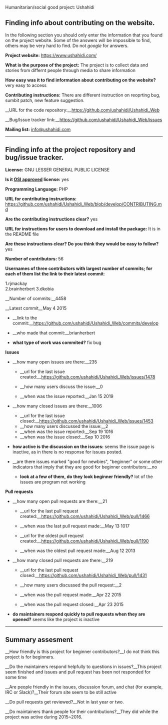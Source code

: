 Humanitarian/social good project: Ushahidi
## Finding info about contributing on the website.

In the following section you should only enter the information that you
found on the project website. Some of the answers will be impossible to find, others
may be very hard to find. Do not _google_ for answers.

__Project website:__ https://www.ushahidi.com/


__What is the purpose of the project:__ The project is to collect data and stories from differnt people through media to share information


__How easy was it to find information about contributing on the website?__ very easy to access


__Contributing instructions:__ There are different instruction on reoprting bug, sumbit patch, new feature suggestion.

__URL for the code repository:__https://github.com/ushahidi/Ushahidi_Web

__Bug/Issue tracker link:__https://github.com/ushahidi/Ushahidi_Web/issues

__Mailing list:__ info@ushahidi.com

---

## Finding info at the project repository and bug/issue tracker.

__License:__  GNU LESSER GENERAL PUBLIC LICENSE

__Is it [OSI approved](https://opensource.org/licenses/alphabetical) license:__ yes 

__Programming Language:__ PHP 

__URL for contributing instructions:__ https://github.com/ushahidi/Ushahidi_Web/blob/develop/CONTRIBUTING.md

__Are the contributing instructions clear?__ yes

__URL for instructions for users to download and install the package:__ It is in the README file


__Are these instructions clear? Do you think they would be easy to follow?__ yes


__Number of contributors:__ 56


__Usernames of three contributors with largest number of commits; for
each of them list the link to their latest commit__:

1.rjmackay  
2.brainherbert
3.dkobia 


__Number of commits:__4458

__Latest commit__May 4 2015

- __link to the commit:__https://github.com/ushahidi/Ushahidi_Web/commits/develop

- __who made that commit:__brianherbert

- __what type of work was commited?__ fix bug 


__Issues__

- __how many open issues are there:__235

    - __url for the last issue created:__https://github.com/ushahidi/Ushahidi_Web/issues/1478

    - __how many users discuss the issue:__0
    
    - __when was the issue reported:__Jan 15 2019
    

- __how many closed issues are there:__1006
    - __url for the last issue closed:__https://github.com/ushahidi/Ushahidi_Web/issues/1453
    - __how many users discussed the issue:__2
    - __when was the issue reported:__Sep 19 1016
    - __when was the issue closed:__Sep 10 2016

- __how active is the discussion on the issues:__ seems the issue page is inactive, as in there is no response for issues posted.

- __are there issues marked "good for newbies", "beginner" or some other indicators that imply that they are good for beginner contributors:__no
    
    - __look at a few of them, do they look beginner friendly?__ lot of the issues are program not working

__Pull requests__

- __how many open pull requests are there:__21

    - __url for the last pull request created:__https://github.com/ushahidi/Ushahidi_Web/pull/1466
    
    - __when was the last pull request made:__May 13 1017

    - __url for the oldest pull request created:__https://github.com/ushahidi/Ushahidi_Web/pull/1190
    
    - __when was the oldest pull request made:__Aug 12 2013

- __how many closed pull requests are there:__219

    - __url for the last pull request closed:__https://github.com/ushahidi/Ushahidi_Web/pull/1431
    
    - __how many users discussed the pull request:__2
    
    - __when was the pull request made:__Apr 22 2015
    
    - __when was the pull request closed:__Apr 23 2015
    

- __do maintainers respond quickly to pull requests when they are opened?__ seems like the project is inactive 





---


## Summary assesment
__How friendly is this project for beginner contributors?__I do not think this project is for beginners.


__Do the maintainers respond helpfully to questions in issues?__This project seem finished and issues and pull request has been not responded for some time 


__Are people friendly in the issues, discussion forum, and chat (for example, IRC or Slack)?__Their forum site seem to be still active



__Do pull requests get reviewed?__Not in last year or two.



__Do maintainers thank people for their contributions?__They did while the project was active during 2015~2016.
